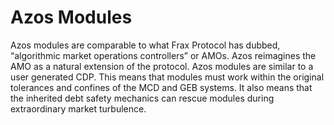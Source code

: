 # Azos Modules

Azos modules are comparable to what Frax Protocol has dubbed, “algorithmic market operations controllers” or AMOs. Azos reimagines the AMO as a natural extension of the protocol. Azos modules are similar to a user generated CDP. This means that modules must work within the original tolerances and confines of the MCD and GEB systems. It also means that the inherited debt safety mechanics can rescue modules during extraordinary market turbulence.
